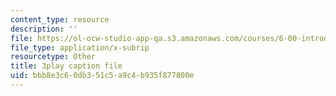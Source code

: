 ```yaml
---
content_type: resource
description: ''
file: https://ol-ocw-studio-app-qa.s3.amazonaws.com/courses/6-00-introduction-to-computer-science-and-programming-fall-2008/bbb8e3c60db351c5a9c4b935f877800e_Pij6J0HsYFA.vtt
file_type: application/x-subrip
resourcetype: Other
title: 3play caption file
uid: bbb8e3c6-0db3-51c5-a9c4-b935f877800e
---
```

